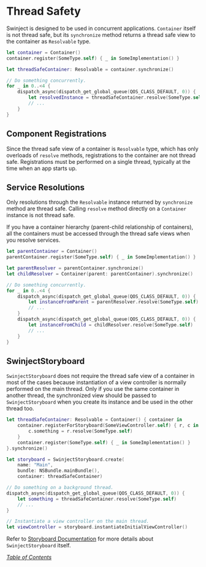 # Thread Safety

Swinject is designed to be used in concurrent applications. `Container` itself is not thread safe, but its `synchronize` method returns a thread safe view to the container as `Resolvable` type.

```swift
let container = Container()
container.register(SomeType.self) { _ in SomeImplementation() }

let threadSafeContainer: Resolvable = container.synchronize()

// Do something concurrently.
for _ in 0..<4 {
    dispatch_async(dispatch_get_global_queue(QOS_CLASS_DEFAULT, 0)) {
        let resolvedInstance = threadSafeContainer.resolve(SomeType.self)
        // ...
    }
}
```

## Component Registrations

Since the thread safe view of a container is `Resolvable` type, which has only overloads of `resolve` methods, registrations to the container are not thread safe. Registrations must be performed on a single thread, typically at the time when an app starts up.

## Service Resolutions

Only resolutions through the `Resolvable` instance returned by `synchronize` method are thread safe. Calling `resolve` method directly on a `Container` instance is not thread safe.

If you have a container hierarchy (parent-child relationship of containers), all the containers must be accessed through the thread safe views when you resolve services.

```swift
let parentContainer = Container()
parentContainer.register(SomeType.self) { _ in SomeImplementation() }

let parentResolver = parentContainer.synchronize()
let childResolver = Container(parent: parentContainer).synchronize()

// Do something concurrently.
for _ in 0..<4 {
    dispatch_async(dispatch_get_global_queue(QOS_CLASS_DEFAULT, 0)) {
        let instanceFromParent = parentResolver.resolve(SomeType.self)
        // ...
    }
    dispatch_async(dispatch_get_global_queue(QOS_CLASS_DEFAULT, 0)) {
        let instanceFromChild = childResolver.resolve(SomeType.self)
        // ...
    }
}
```

## SwinjectStoryboard

`SwinjectStoryboard` does not require the thread safe view of a container in most of the cases because instantiation of a view controller is normally performed on the main thread. Only if you use the same container in another thread, the synchronized view should be passed to `SwinjectStoryboard` when you create its instance and be used in the other thread too.

```swift
let threadSafeContainer: Resolvable = Container() { container in
    container.registerForStoryboard(SomeViewController.self) { r, c in
        c.something = r.resolve(SomeType.self)
    }
    container.register(SomeType.self) { _ in SomeImplementation() }
}.synchronize()

let storyboard = SwinjectStoryboard.create(
    name: "Main",
    bundle: NSBundle.mainBundle(),
    container: threadSafeContainer)

// Do something on a background thread.
dispatch_async(dispatch_get_global_queue(QOS_CLASS_DEFAULT, 0)) {
    let something = threadSafeContainer.resolve(SomeType.self)
    // ...
}

// Instantiate a view controller on the main thread.
let viewController = storyboard.instantiateInitialViewController()
```

Refer to [Storyboard Documentation](Storyboard.md) for more details about `SwinjectStoryboard` itself.

_[Table of Contents](README.md)_
